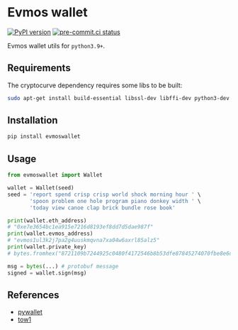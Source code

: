 # Evmos wallet

[![PyPI version](https://badge.fury.io/py/evmoswallet.svg)](https://badge.fury.io/py/evmoswallet) [![pre-commit.ci status](https://results.pre-commit.ci/badge/github/hanchon-live/evmoswallet/master.svg)](https://results.pre-commit.ci/latest/github/hanchon-live/evmoswallet/master)

Evmos wallet utils for `python3.9+`.

## Requirements
The cryptocurve dependency requires some libs to be built:

```sh
sudo apt-get install build-essential libssl-dev libffi-dev python3-dev
```

## Installation

```sh
pip install evmoswallet
```

## Usage

```python
from evmoswallet import Wallet

wallet = Wallet(seed)
seed = 'report spend crisp crisp world shock morning hour ' \
       'spoon problem one hole program piano donkey width ' \
       'today view canoe clap brick bundle rose book'

print(wallet.eth_address)
# "0xe7e3654bc1ea915e7216d8193ef8dd7d5dae987f"
print(wallet.evmos_address)
# "evmos1ul3k2j7pa2g4uuskmqvna7xa04w6axrl85alz5"
print(wallet.private_key)
# bytes.fromhex("8721109b7244925c0480f4172546b8b53dfe87845274070fbe8e6da739d1b813")

msg = bytes(...) # protobuf message
signed = wallet.sign(msg)
```

## References

- [pywallet](https://github.com/ranaroussi/pywallet/)
- [tow1](https://pypi.org/project/two1/)
